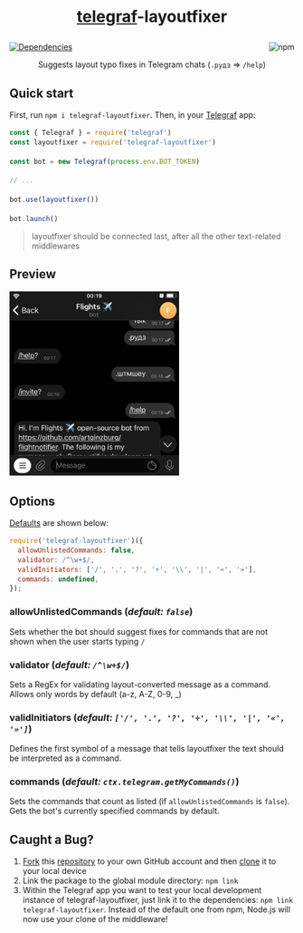 <h1 align="center">

  [telegraf][telegraf]-layoutfixer
</h1>

[![Dependencies](https://status.david-dm.org/gh/artginzburg/telegraf-layoutfixer.svg)](https://david-dm.org/artginzburg/telegraf-layoutfixer)
<a href="https://www.npmjs.com/package/telegraf-layoutfixer?activeTab=versions"><img align="right" alt="npm" src="https://img.shields.io/npm/dw/telegraf-layoutfixer?labelColor=black&color=darkred"></a>

<div align="center">

  Suggests layout typo fixes in Telegram chats (`.рудз` => `/help`)
</div>

## Quick start

First, run `npm i telegraf-layoutfixer`. Then, in your [Telegraf][telegraf] app:

```js
const { Telegraf } = require('telegraf')
const layoutfixer = require('telegraf-layoutfixer')

const bot = new Telegraf(process.env.BOT_TOKEN)

// ...

bot.use(layoutfixer())

bot.launch()
```

> layoutfixer should be connected last, after all the other text-related middlewares

## Preview

<img width="300" alt="preview" src="misc/preview.jpg">

## Options

[Defaults](https://github.com/artginzburg/telegraf-layoutfixer/blob/main/defaultConfig.js) are shown below:

```js
require('telegraf-layoutfixer')({
  allowUnlistedCommands: false,
  validator: /^\w+$/,
  validInitiators: ['/', '.', '?', '÷', '\\', '|', '«', '»'],
  commands: undefined,
});
```

### allowUnlistedCommands (_default: `false`_)

Sets whether the bot should suggest fixes for commands that are not shown when the user starts typing `/`

### validator (_default: `/^\w+$/`_)

Sets a RegEx for validating layout-converted message as a command. Allows only words by default (a-z, A-Z, 0-9, _)

### validInitiators (_default: `['/', '.', '?', '÷', '\\', '|', '«', '»']`_)

Defines the first symbol of a message that tells layoutfixer the text should be interpreted as a command.

### commands (_default: `ctx.telegram.getMyCommands()`_)

Sets the commands that count as listed (if `allowUnlistedCommands` is `false`). Gets the bot's currently specified commands by default.

## Caught a Bug?

1. [Fork](https://help.github.com/articles/fork-a-repo/) this [repository](https://github.com/artginzburg/telegraf-layoutfixer/fork) to your own GitHub account and then [clone](https://help.github.com/articles/cloning-a-repository/) it to your local device
2. Link the package to the global module directory: `npm link`
3. Within the Telegraf app you want to test your local development instance of telegraf-layoutfixer, just link it to the dependencies: `npm link telegraf-layoutfixer`. Instead of the default one from npm, Node.js will now use your clone of the middleware!

[telegraf]: https://www.npmjs.com/package/telegraf
